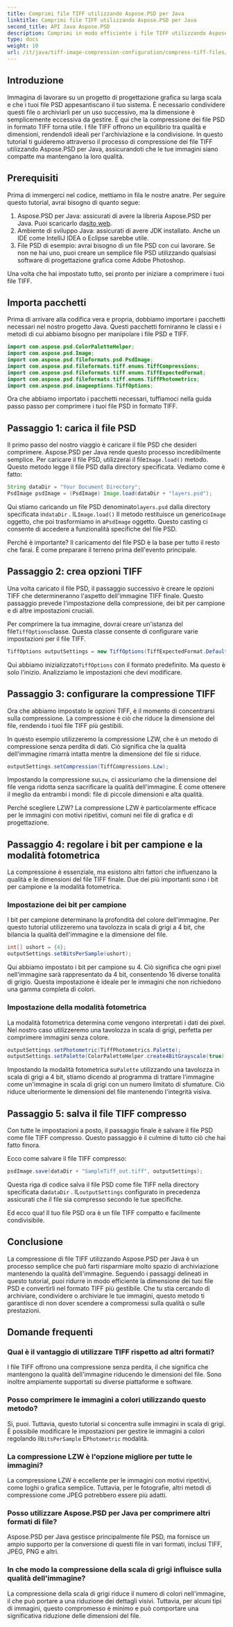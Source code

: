 ```yaml
---
title: Comprimi file TIFF utilizzando Aspose.PSD per Java
linktitle: Comprimi file TIFF utilizzando Aspose.PSD per Java
second_title: API Java Aspose.PSD
description: Comprimi in modo efficiente i file TIFF utilizzando Aspose.PSD per Java senza sacrificare la qualità. Segui la nostra guida dettagliata per semplificare il tuo flusso di lavoro.
type: docs
weight: 10
url: /it/java/tiff-image-compression-configuration/compress-tiff-files/
---
```

## Introduzione

Immagina di lavorare su un progetto di progettazione grafica su larga scala e che i tuoi file PSD appesantiscano il tuo sistema. È necessario condividere questi file o archiviarli per un uso successivo, ma la dimensione è semplicemente eccessiva da gestire. È qui che la compressione dei file PSD in formato TIFF torna utile. I file TIFF offrono un equilibrio tra qualità e dimensioni, rendendoli ideali per l'archiviazione e la condivisione. In questo tutorial ti guideremo attraverso il processo di compressione dei file TIFF utilizzando Aspose.PSD per Java, assicurandoti che le tue immagini siano compatte ma mantengano la loro qualità.

## Prerequisiti

Prima di immergerci nel codice, mettiamo in fila le nostre anatre. Per seguire questo tutorial, avrai bisogno di quanto segue:

1.  Aspose.PSD per Java: assicurati di avere la libreria Aspose.PSD per Java. Puoi scaricarlo da[sito web](https://releases.aspose.com/psd/java/).
2. Ambiente di sviluppo Java: assicurati di avere JDK installato. Anche un IDE come IntelliJ IDEA o Eclipse sarebbe utile.
3. File PSD di esempio: avrai bisogno di un file PSD con cui lavorare. Se non ne hai uno, puoi creare un semplice file PSD utilizzando qualsiasi software di progettazione grafica come Adobe Photoshop.

Una volta che hai impostato tutto, sei pronto per iniziare a comprimere i tuoi file TIFF.

## Importa pacchetti

Prima di arrivare alla codifica vera e propria, dobbiamo importare i pacchetti necessari nel nostro progetto Java. Questi pacchetti forniranno le classi e i metodi di cui abbiamo bisogno per manipolare i file PSD e TIFF.

```java
import com.aspose.psd.ColorPaletteHelper;
import com.aspose.psd.Image;
import com.aspose.psd.fileformats.psd.PsdImage;
import com.aspose.psd.fileformats.tiff.enums.TiffCompressions;
import com.aspose.psd.fileformats.tiff.enums.TiffExpectedFormat;
import com.aspose.psd.fileformats.tiff.enums.TiffPhotometrics;
import com.aspose.psd.imageoptions.TiffOptions;
```

Ora che abbiamo importato i pacchetti necessari, tuffiamoci nella guida passo passo per comprimere i tuoi file PSD in formato TIFF.

## Passaggio 1: carica il file PSD

Il primo passo del nostro viaggio è caricare il file PSD che desideri comprimere. Aspose.PSD per Java rende questo processo incredibilmente semplice.
 Per caricare il file PSD, utilizzerai il file`Image.load()` metodo. Questo metodo legge il file PSD dalla directory specificata. Vediamo come è fatto:

```java
String dataDir = "Your Document Directory";
PsdImage psdImage = (PsdImage) Image.load(dataDir + "layers.psd");
```

 Qui stiamo caricando un file PSD denominato`layers.psd` dalla directory specificata in`dataDir` . IL`Image.load()` Il metodo restituisce un generico`Image` oggetto, che poi trasformiamo in a`PsdImage` oggetto. Questo casting ci consente di accedere a funzionalità specifiche del file PSD.

Perché è importante? Il caricamento del file PSD è la base per tutto il resto che farai. È come preparare il terreno prima dell'evento principale.

## Passaggio 2: crea opzioni TIFF

Una volta caricato il file PSD, il passaggio successivo è creare le opzioni TIFF che determineranno l'aspetto dell'immagine TIFF finale. Questo passaggio prevede l'impostazione della compressione, dei bit per campione e di altre impostazioni cruciali.

 Per comprimere la tua immagine, dovrai creare un'istanza del file`TiffOptions`classe. Questa classe consente di configurare varie impostazioni per il file TIFF.

```java
TiffOptions outputSettings = new TiffOptions(TiffExpectedFormat.Default);
```

 Qui abbiamo inizializzato`TiffOptions` con il formato predefinito. Ma questo è solo l'inizio. Analizziamo le impostazioni che devi modificare.

## Passaggio 3: configurare la compressione TIFF

Ora che abbiamo impostato le opzioni TIFF, è il momento di concentrarsi sulla compressione. La compressione è ciò che riduce la dimensione del file, rendendo i tuoi file TIFF più gestibili.

In questo esempio utilizzeremo la compressione LZW, che è un metodo di compressione senza perdita di dati. Ciò significa che la qualità dell'immagine rimarrà intatta mentre la dimensione del file si riduce.

```java
outputSettings.setCompression(TiffCompressions.Lzw);
```

 Impostando la compressione su`Lzw`, ci assicuriamo che la dimensione del file venga ridotta senza sacrificare la qualità dell'immagine. È come ottenere il meglio da entrambi i mondi: file di piccole dimensioni e alta qualità.

Perché scegliere LZW? La compressione LZW è particolarmente efficace per le immagini con motivi ripetitivi, comuni nei file di grafica e di progettazione.

## Passaggio 4: regolare i bit per campione e la modalità fotometrica

La compressione è essenziale, ma esistono altri fattori che influenzano la qualità e le dimensioni del file TIFF finale. Due dei più importanti sono i bit per campione e la modalità fotometrica.

### Impostazione dei bit per campione

I bit per campione determinano la profondità del colore dell'immagine. Per questo tutorial utilizzeremo una tavolozza in scala di grigi a 4 bit, che bilancia la qualità dell'immagine e la dimensione del file.

```java
int[] ushort = {4};  
outputSettings.setBitsPerSample(ushort);
```

Qui abbiamo impostato i bit per campione su 4. Ciò significa che ogni pixel nell'immagine sarà rappresentato da 4 bit, consentendo 16 diverse tonalità di grigio. Questa impostazione è ideale per le immagini che non richiedono una gamma completa di colori.

### Impostazione della modalità fotometrica

La modalità fotometrica determina come vengono interpretati i dati dei pixel. Nel nostro caso utilizzeremo una tavolozza in scala di grigi, perfetta per comprimere immagini senza colore.

```java
outputSettings.setPhotometric(TiffPhotometrics.Palette);
outputSettings.setPalette(ColorPaletteHelper.create4BitGrayscale(true));
```

 Impostando la modalità fotometrica su`Palette` utilizzando una tavolozza in scala di grigi a 4 bit, stiamo dicendo al programma di trattare l'immagine come un'immagine in scala di grigi con un numero limitato di sfumature. Ciò riduce ulteriormente le dimensioni del file mantenendo l'integrità visiva.

## Passaggio 5: salva il file TIFF compresso

Con tutte le impostazioni a posto, il passaggio finale è salvare il file PSD come file TIFF compresso. Questo passaggio è il culmine di tutto ciò che hai fatto finora.

Ecco come salvare il file TIFF compresso:

```java
psdImage.save(dataDir + "SampleTiff_out.tiff", outputSettings);
```

 Questa riga di codice salva il file PSD come file TIFF nella directory specificata da`dataDir` . IL`outputSettings` configurato in precedenza assicurati che il file sia compresso secondo le tue specifiche.

Ed ecco qua! Il tuo file PSD ora è un file TIFF compatto e facilmente condivisibile.

## Conclusione

La compressione di file TIFF utilizzando Aspose.PSD per Java è un processo semplice che può farti risparmiare molto spazio di archiviazione mantenendo la qualità dell'immagine. Seguendo i passaggi delineati in questo tutorial, puoi ridurre in modo efficiente la dimensione dei tuoi file PSD e convertirli nel formato TIFF più gestibile. Che tu stia cercando di archiviare, condividere o archiviare le tue immagini, questo metodo ti garantisce di non dover scendere a compromessi sulla qualità o sulle prestazioni.

## Domande frequenti

### Qual è il vantaggio di utilizzare TIFF rispetto ad altri formati?

I file TIFF offrono una compressione senza perdita, il che significa che mantengono la qualità dell'immagine riducendo le dimensioni del file. Sono inoltre ampiamente supportati su diverse piattaforme e software.

### Posso comprimere le immagini a colori utilizzando questo metodo?

 Sì, puoi. Tuttavia, questo tutorial si concentra sulle immagini in scala di grigi. È possibile modificare le impostazioni per gestire le immagini a colori regolando il`BitsPerSample` E`Photometric` modalità.

### La compressione LZW è l'opzione migliore per tutte le immagini?

La compressione LZW è eccellente per le immagini con motivi ripetitivi, come loghi o grafica semplice. Tuttavia, per le fotografie, altri metodi di compressione come JPEG potrebbero essere più adatti.

### Posso utilizzare Aspose.PSD per Java per comprimere altri formati di file?

Aspose.PSD per Java gestisce principalmente file PSD, ma fornisce un ampio supporto per la conversione di questi file in vari formati, inclusi TIFF, JPEG, PNG e altri.

### In che modo la compressione della scala di grigi influisce sulla qualità dell'immagine?

La compressione della scala di grigi riduce il numero di colori nell'immagine, il che può portare a una riduzione dei dettagli visivi. Tuttavia, per alcuni tipi di immagini, questo compromesso è minimo e può comportare una significativa riduzione delle dimensioni del file.